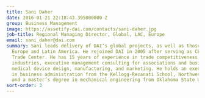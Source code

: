 ```yaml
---
title: Sani Daher
date: 2016-01-21 22:18:43.395000000 Z
group: Business Management
image: https://assetify-dai.com/contacts/sani-daher.jpg
job-title: Regional Managing Director, Global, LAC, Europe
email: sani_daher@dai.com
summary: Sani leads delivery of DAI’s global projects, as well as those located in
  Europe and Latin America. He rejoined DAI in 2005 after serving as CEO of the Palestine
  Trade Center. He has 15 years of experience in trade competitiveness, regulated
  industries, executive management consulting for associations and businesses, and
  medical device design, manufacturing, and marketing. He holds an executive master’s
  in business administration from the Kellogg-Recanati School, Northwestern University,
  and a master’s degree in mechanical engineering from Oklahoma State University.
sort-order: 3
---
```


